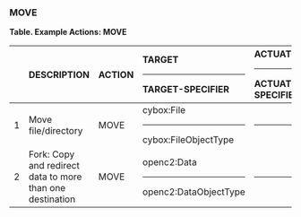 ### MOVE
**Table. Example Actions: MOVE**

|  | DESCRIPTION | ACTION | TARGET<hr>TARGET-SPECIFIER | ACTUATOR<hr>ACTUATOR-SPECIFIER | MODIFIER | 
| :--- | :--- | :--- | :--- | :--- | :--- | 
| 1 | Move file/directory | MOVE | cybox:File<hr>cybox:FileObjectType | <hr> | move-to | 
| 2 | Fork: Copy and redirect data to more than one destination | MOVE | openc2:Data<hr>openc2:DataObjectType | <hr> | move-to | 

